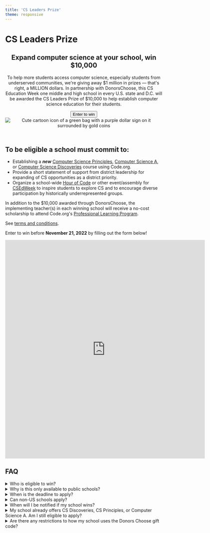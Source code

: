```yaml
---
title: 'CS Leaders Prize'
theme: responsive
---
```


<link href="/css/generated/cs-leaders-prize.css" rel="stylesheet">

# CS Leaders Prize

<header>
  <div>
    <h2>Expand computer science at your school, win $10,000</h2>
    <p>To help more students access computer science, especially students from underserved communities, we're giving away $1 million in prizes — that's right, a MILLION dollars. In partnership with DonorsChoose, this CS Education Week one middle and high school in every U.S. state and D.C. will be awarded the CS Leaders Prize of $10,000 to help establish computer science education for their students.</p>
    <a href="#form"><button>Enter to win</button></a>
  </div>
  <div>
    <img src="/images/marketing/hoc2022-cs-leaders-prize-money-bag.png" alt="Cute cartoon icon of a green bag with a purple dollar sign on it surrounded by gold coins">
  </div>
</header>


## To be eligible a school must commit to:

<ul>
  <li>Establishing a <strong><em>new</em></strong> <a href="/educate/csp">Computer Science Principles</a>, <a href="/educate/csa">Computer Science A</a>, or <a href="/educate/csd">Computer Science Discoveries</a> course using Code.org.</li>
  <li>Provide a short statement of support from district leadership for expanding of CS opportunities as a district priority.</li>
  <li>Organize a school-wide <a href="https://hourofcode.com/">Hour of Code</a> or other event/assembly for <a href="https://www.csedweek.org/">CSEdWeek</a> to inspire students to explore CS and to encourage diverse participation by historically underrepresented groups.</li>
</ul>


In addition to the $10,000 awarded through DonorsChoose, the implementing teacher(s) in each winning school will receive a no-cost scholarship to attend Code.org's [Professional Learning Program](/educate/professional-learning/middle-high).

See <a href="/prize-terms">terms and conditions</a>.

<p>Enter to win before <strong>November 21, 2022</strong> by filling out the form below!</p>


<a id="form"></a>
<iframe src="https://docs.google.com/forms/d/e/1FAIpQLSfx9NrM-J-Vahqtrrqy5bDylTKqMnLAxgcrh4iqjkFWAm_KPA/viewform?embedded=true" width="640" height="700" frameborder="0" marginheight="0" marginwidth="0">Loading…</iframe>


## FAQ
<details>
  <summary>Who is eligible to win?</summary>
  <p>Any public middle or high school in the U.S. is eligible to apply. We especially encourage schools in low-income underserved communities to participate, to help advance diversity and equity in computer science.</p>
</details>

<details>
  <summary>Why is this only available to public schools?</summary>
  <p>We would love to help teachers in public and private schools alike, but at this time, it comes down to logistics. We have partnered with DonorsChoose.org to administer classroom funding prizes, which only works with public, US K-12 schools. According to DonorsChoose.org, the organization is better able to access consistent and accurate data that's available for public schools.</p>
</details>

<details>
  <summary>When is the deadline to apply?</summary>
  <p>Submissions are due by <strong>11:59pm EST on Monday, November 21st, 2022</strong>.</p>
</details>

<details>
  <summary>Can non-US schools apply?</summary>
  <p>No. Unfortunately, we cannot accept submissions from non-US schools at this time.</p>
</details>

<details>
  <summary>When will I be notified if my school wins?</summary>
  <p>We are aiming to notify winning schools by Tuesday, November 29th. At the latest, winning schools will be notified by Wednesday, November 30th.</p>
</details>

<details>
  <summary>My school already offers CS Discoveries, CS Principles, or Computer Science A. Am I still eligible to apply?</summary>
  <p>Your school can apply as long as the course you are committing to establishing is a <em>new course</em>. For example, if your school already offers CS Principles, but you are committing to a new Computer Science A course, your school is eligible to apply.</p>
</details>

<details>
  <summary>Are there any restrictions to how my school uses the Donors Choose gift code?</summary>
  <p>View <a href="https://help.donorschoose.org/hc/en-us/articles/203895786-Project-eligibility-requirements">project eligibility requirements</a> on <a href="https://donorschoose.org">donorschoose.org</a>.</p>
</details>


<a id="terms"></a>
